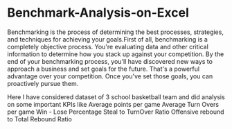 # Benchmark-Analysis-on-Excel

Benchmarking is the process of determining the best processes, strategies, and techniques for achieving your goals.First of all, benchmarking is a completely objective process. You're evaluating data and other critical information to determine how you stack up against your competition.
By the end of your benchmarking process, you'll have discovered new ways to approach a business and set goals for the future. That's a powerful advantage over your competition.
Once you've set those goals, you can proactively pursue them.

Here I have considered dataset of 3 school basketball team and did analysis on some important KPIs like 
Average points per game
Average Turn Overs per game 
Win - Lose Percentage
Steal to TurnOver Ratio
Offensive rebound to Total Rebound Ratio
